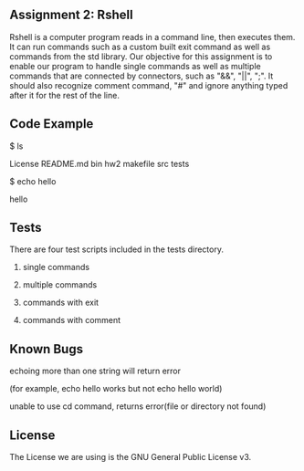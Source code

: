 ## Assignment 2: Rshell

Rshell is a computer program reads in a command line, then executes them.
It can run commands such as a custom built exit command as well as commands from the std library. 
Our objective for this assignment is to enable our program to handle single commands as well as
multiple commands that are connected by connectors, such as "&&", "||", ";". 
It should also recognize comment command, "#" and ignore anything typed after it for the rest of the line.

## Code Example

$ ls

License  README.md  bin  hw2  makefile  src  tests

$ echo hello

hello


## Tests

There are four test scripts included in the tests directory.

1) single commands

2) multiple commands

3) commands with exit

4) commands with comment

## Known Bugs

echoing more than one string will return error

(for example, echo hello works but not echo hello world)

unable to use cd command, returns error(file or directory not found)

## License

The License we are using is the GNU General Public License v3.
